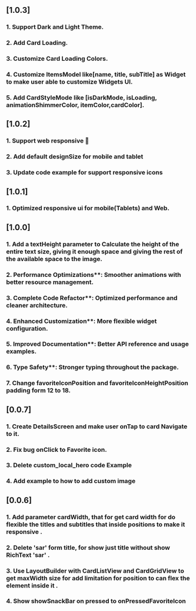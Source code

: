 ## [1.0.3]
### 1. Support Dark and Light Theme.
### 2. Add Card Loading.
### 3. Customize Card Loading Colors.
### 4. Customize ItemsModel like[name, title, subTitle] as Widget to make user able to customize Widgets UI.
### 5. Add CardStyleMode like [isDarkMode, isLoading, animationShimmerColor, itemColor,cardColor].



## [1.0.2]
### 1. Support web responsive 🚀
### 2. Add default designSize for mobile and tablet
### 3. Update code example for support responsive icons


## [1.0.1]
### 1. Optimized responsive ui for mobile(Tablets) and Web.

## [1.0.0]
### 1. Add a textHeight parameter to Calculate the height of the entire text size, giving it enough space and giving the rest of the available space to the image.
### 2. Performance Optimizations**: Smoother animations with better resource management.
### 3. Complete Code Refactor**: Optimized performance and cleaner architecture.
### 4. Enhanced Customization**: More flexible widget configuration.
### 5. Improved Documentation**: Better API reference and usage examples.
### 6. Type Safety**: Stronger typing throughout the package.
### 7. Change favoriteIconPosition and favoriteIconHeightPosition padding form 12 to 18.

## [0.0.7]
### 1. Create DetailsScreen and make user onTap to card Navigate to it.
### 2. Fix bug onClick to Favorite icon.
### 3. Delete custom_local_hero code Example 
### 4. Add example to how to add custom image  

## [0.0.6]
### 1. Add parameter cardWidth, that for get card width for do flexible the titles and subtitles that inside positions to make it responsive .
### 2. Delete 'sar' form title, for show just title without show RichText  'sar' .
### 3. Use LayoutBuilder with CardListView and CardGridView to get maxWidth size for add limitation for position to can flex the element inside it .  
### 4. Show showSnackBar on pressed to onPressedFavoriteIcon






